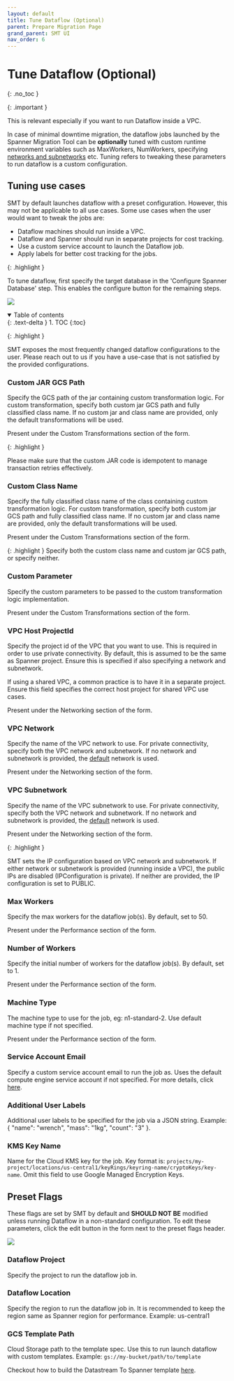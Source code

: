 ```yaml
---
layout: default
title: Tune Dataflow (Optional)
parent: Prepare Migration Page
grand_parent: SMT UI
nav_order: 6
---
```


# Tune Dataflow (Optional)
{: .no_toc }

{: .important }

This is relevant especially if you want to run Dataflow inside a VPC.

In case of minimal downtime migration, the dataflow jobs launched by the Spanner Migration Tool can be **optionally** tuned with custom runtime environment variables such as MaxWorkers, NumWorkers, specifying [networks and subnetworks](https://cloud.google.com/dataflow/docs/guides/specifying-networks) etc. Tuning refers to tweaking these parameters to run dataflow is a custom configuration.

## Tuning use cases

SMT by default launches dataflow with a preset configuration. However, this may not be applicable to all use cases. 
Some use cases when the user would want to tweak the jobs are:
- Dataflow machines should run inside a VPC.
- Dataflow and Spanner should run in separate projects for cost tracking.
- Use a custom service account to launch the Dataflow job.
- Apply labels for better cost tracking for the jobs.


{: .highlight }

To tune dataflow, first specify the target database in the 'Configure Spanner Database' step. This enables the configure button for the remaining steps.

![](https://services.google.com/fh/files/misc/dataflow-tuning.png)

<details open markdown="block">
  <summary>
    Table of contents
  </summary>
  {: .text-delta }
1. TOC
{:toc}
</details>

{: .highlight }

SMT exposes the most frequently changed dataflow configurations to the user. Please reach out to us if you have a use-case that is not satisfied by the provided configurations.

### Custom JAR GCS Path
Specify the GCS path of the jar containing custom transformation logic. For custom transformation, specify both custom jar GCS path and fully classified class name. If no custom jar and class name are provided, only the default transformations will be used.

Present under the Custom Transformations section of the form.

{: .highlight }

Please make sure that the custom JAR code is idempotent to manage transaction retries effectively.

### Custom Class Name
Specify the fully classified class name of the class containing custom transformation logic. For custom transformation, specify both custom jar GCS path and fully classified class name. If no custom jar and class name are provided, only the default transformations will be used.

Present under the Custom Transformations section of the form.

{: .highlight }
Specify both the custom class name and custom jar GCS path, or specify neither.

### Custom Parameter
Specify the custom parameters to be passed to the custom transformation logic implementation.

Present under the Custom Transformations section of the form.

### VPC Host ProjectId
Specify the project id of the VPC that you want to use. This is required in order to use private connectivity. By default, this is assumed to be the same as Spanner project. Ensure this is specified if also specifying a network and subnetwork.

If using a shared VPC, a common practice is to have it in a separate project. Ensure this field specifies the correct host project for shared VPC use cases.

Present under the Networking section of the form. 

### VPC Network
Specify the name of the VPC network to use. For private connectivity, specify both the VPC network and subnetwork. If no network and subnetwork is provided, the [default](https://cloud.google.com/dataflow/docs/guides/specifying-networks#specifying_a_network_and_a_subnetwork) network is used.

Present under the Networking section of the form. 

### VPC Subnetwork
Specify the name of the VPC subnetwork to use. For private connectivity, specify both the VPC network and subnetwork. If no network and subnetwork is provided, the [default](https://cloud.google.com/dataflow/docs/guides/specifying-networks#specifying_a_network_and_a_subnetwork) network is used.

Present under the Networking section of the form. 

{: .highlight }

SMT sets the IP configuration based on VPC network and subnetwork. If either network or subnetwork is provided (running inside a VPC), the public IPs are disabled (IPConfiguration is private). If neither are provided, the IP configuration is set to PUBLIC.

### Max Workers
Specify the max workers for the dataflow job(s). By default, set to 50.

Present under the Performance section of the form. 

### Number of Workers
Specify the initial number of workers for the dataflow job(s). By default, set to 1.

Present under the Performance section of the form. 

### Machine Type
The machine type to use for the job, eg: n1-standard-2. Use default machine type if not specified.

Present under the Performance section of the form. 

### Service Account Email
Specify a custom service account email to run the job as. Uses the default compute engine service account if not specified. For more details, click [here](https://cloud.google.com/dataflow/docs/reference/pipeline-options#security_and_networking).

### Additional User Labels
Additional user labels to be specified for the job via a JSON string. Example: { "name": "wrench", "mass": "1kg", "count": "3" }.

### KMS Key Name
Name for the Cloud KMS key for the job. Key format is: `projects/my-project/locations/us-central1/keyRings/keyring-name/cryptoKeys/key-name`. Omit this field to use Google Managed Encryption Keys.

## Preset Flags

These flags are set by SMT by default and <b>SHOULD NOT BE</b> modified unless running Dataflow in a non-standard configuration. To edit these parameters, click the edit button in the form next to the preset flags header.

![](https://services.google.com/fh/gumdrop/preview/misc/preset-flags.png)

### Dataflow Project
Specify the project to run the dataflow job in.

### Dataflow Location
Specify the region to run the dataflow job in. It is recommended to keep the region same as Spanner region for performance. Example: us-central1

### GCS Template Path
Cloud Storage path to the template spec. Use this to run launch dataflow with custom templates. Example: `gs://my-bucket/path/to/template`

Checkout how to build the Datastream To Spanner template [here](https://github.com/GoogleCloudPlatform/DataflowTemplates/tree/d161bc7bdb8234ba1206ee92a1a798e8787ceb45/v2/datastream-to-spanner#datastream-to-spanner-dataflow-template).